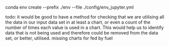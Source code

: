 conda env create --prefix ./env --file ./config/env_jupyter.yml

todo:
it would be good to have a method for checking that we are utilising all the data in our input data set in at least a chart, or even a count of the number of times each value is used in a chart. This would help us to identify data that is not being used and therefore could be removed from the data set, or better, utilised.
missing charts for fed by fuel

